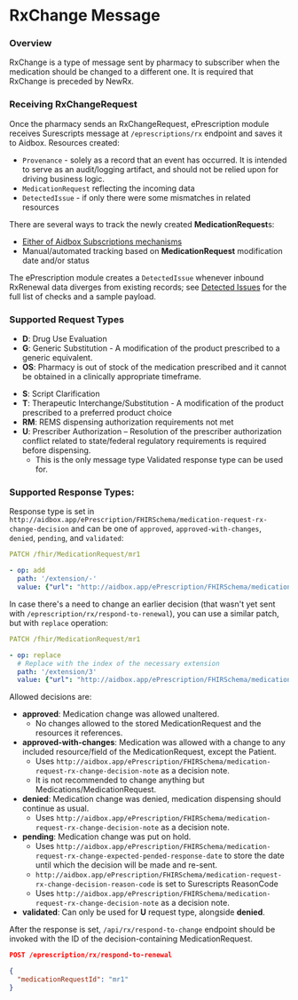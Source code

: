 # RxChange Message

### Overview

RxChange is a type of message sent by pharmacy to subscriber when the medication should be changed to a different one.
It is required that RxChange is preceded by NewRx.

### Receiving RxChangeRequest

Once the pharmacy sends an RxChangeRequest, ePrescription module receives Surescripts message at `/eprescriptions/rx` endpoint and saves it to Aidbox.
Resources created:
- `Provenance` - solely as a record that an event has occurred.
It is intended to serve as an audit/logging artifact, and should not be relied upon for driving business logic.
- `MedicationRequest` reflecting the incoming data
- `DetectedIssue` - if only there were some mismatches in related resources

There are several ways to track the newly created **MedicationRequest**s:
- [Either of Aidbox Subscriptions mechanisms](../../topic-based-subscriptions/README.md)
- Manual/automated tracking based on **MedicationRequest** modification date and/or status

The ePrescription module creates a `DetectedIssue` whenever inbound RxRenewal data diverges from existing records; see [Detected Issues](./detected-issue.md) for the full list of checks and a sample payload.

### Supported Request Types

- **D**: Drug Use Evaluation
- **G**:  Generic Substitution - A modification of the product prescribed to a generic equivalent.
- **OS**: Pharmacy is out of stock of the medication prescribed and it cannot be obtained in a clinically appropriate timeframe.
<!-- - **P**: Prior Authorization Required - A request to obtain prior authorization before dispensing. -->
- **S**: Script Clarification
- **T**: Therapeutic Interchange/Substitution - A modification of the product prescribed to a preferred product choice
- **RM**: REMS dispensing authorization requirements not met
- **U**: Prescriber Authorization – Resolution of the prescriber authorization conflict related to state/federal regulatory requirements is required before dispensing.
  - This is the only message type Validated response type can be used for.

### Supported Response Types:

Response type is set in `http://aidbox.app/ePrescription/FHIRSchema/medication-request-rx-change-decision` and can be one of `approved`, `approved-with-changes`, `denied`, `pending`, and `validated`:

```yaml
PATCH /fhir/MedicationRequest/mr1

- op: add
  path: '/extension/-'
  value: {"url": "http://aidbox.app/ePrescription/FHIRSchema/medication-request-rx-change-decision", "valueCode": "approved"}
```

In case there's a need to change an earlier decision (that wasn't yet sent with `/eprescription/rx/respond-to-renewal`), you can use a similar patch, but with `replace` operation:

```yaml
PATCH /fhir/MedicationRequest/mr1

- op: replace
  # Replace with the index of the necessary extension
  path: '/extension/3'
  value: {"url": "http://aidbox.app/ePrescription/FHIRSchema/medication-request-rx-change-decision", "valueCode": "denied"}
```

Allowed decisions are:
- **approved**: Medication change was allowed unaltered.
  - No changes allowed to the stored MedicationRequest and the resources it references.
- **approved-with-changes**: Medication was allowed with a change to any included resource/field of the MedicationRequest, except the Patient.
  - Uses `http://aidbox.app/ePrescription/FHIRSchema/medication-request-rx-change-decision-note` as a decision note.
  - It is not recommended to change anything but Medications/MedicationRequest.
- **denied**: Medication change was denied, medication dispensing should continue as usual.
  - Uses `http://aidbox.app/ePrescription/FHIRSchema/medication-request-rx-change-decision-note` as a decision note.
- **pending**: Medication change was put on hold.
  - Uses `http://aidbox.app/ePrescription/FHIRSchema/medication-request-rx-change-expected-pended-response-date` to store the date until which the decision will be made and re-sent.
  - `http://aidbox.app/ePrescription/FHIRSchema/medication-request-rx-change-decision-reason-code` is set to Surescripts ReasonCode
  - Uses `http://aidbox.app/ePrescription/FHIRSchema/medication-request-rx-change-decision-note` as a decision note.
- **validated**: Can only be used for **U** request type, alongside **denied**.

After the response is set, `/api/rx/respond-to-change` endpoint should be invoked with the ID of the decision-containing MedicationRequest.

```json
POST /eprescription/rx/respond-to-renewal

{
  "medicationRequestId": "mr1"
}
```

